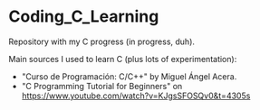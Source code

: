 # Coding_C_Learning
Repository with my C progress (in progress, duh).

Main sources I used to learn C (plus lots of experimentation):

- "Curso de Programación: C/C++" by Miguel Ángel Acera.
- "C Programming Tutorial for Beginners" on https://www.youtube.com/watch?v=KJgsSFOSQv0&t=4305s
